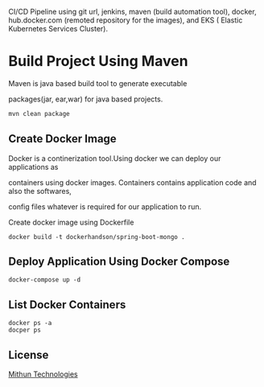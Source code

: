 CI/CD Pipeline using git url, jenkins, maven (build automation tool), docker, hub.docker.com (remoted repository for the images), and EKS ( Elastic Kubernetes Services Cluster). 

# Build Project Using Maven

Maven is java based build tool to generate executable 

packages(jar, ear,war) for java based projects.

```bash
mvn clean package
```

## Create Docker Image
Docker is a continerization tool.Using docker we can deploy our applications as 

containers using docker images. Containers contains application code and also the softwares,

config files whatever is required for our application to run.

Create docker image using Dockerfile


```docker
docker build -t dockerhandson/spring-boot-mongo .
```

## Deploy Application Using Docker Compose 

```docker-compose 
docker-compose up -d 
```

## List Docker Containers
```docker
docker ps -a
docper ps
```

## License
[Mithun Technologies](http://mithuntechnologies.co.in)
